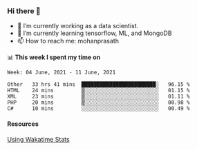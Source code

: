 ### Hi there 👋

- 🔭 I’m currently working as a data scientist.
- 🌱 I’m currently learning tensorflow, ML, and MongoDB
- 📫 How to reach me: mohanprasath

📊 **This week I spent my time on**
<!--START_SECTION:waka-->
```text
Week: 04 June, 2021 - 11 June, 2021

Other   33 hrs 41 mins  ████████████████████████░   96.15 % 
HTML    24 mins         ▒░░░░░░░░░░░░░░░░░░░░░░░░   01.15 % 
XML     23 mins         ▒░░░░░░░░░░░░░░░░░░░░░░░░   01.11 % 
PHP     20 mins         ▒░░░░░░░░░░░░░░░░░░░░░░░░   00.98 % 
C#      10 mins         ░░░░░░░░░░░░░░░░░░░░░░░░░   00.49 % 
```
<!--END_SECTION:waka-->

#### Resources
[Using Wakatime Stats](https://github.com/marketplace/actions/waka-readme)
